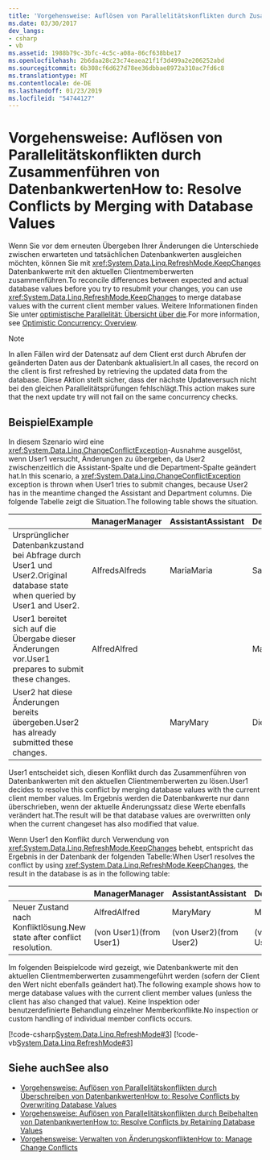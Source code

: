 ```yaml
---
title: 'Vorgehensweise: Auflösen von Parallelitätskonflikten durch Zusammenführen von Datenbankwerten'
ms.date: 03/30/2017
dev_langs:
- csharp
- vb
ms.assetid: 1988b79c-3bfc-4c5c-a08a-86cf638bbe17
ms.openlocfilehash: 2b6daa28c23c74eaea21f1f3d499a2e206252abd
ms.sourcegitcommit: 6b308cf6d627d78ee36dbbae8972a310ac7fd6c8
ms.translationtype: MT
ms.contentlocale: de-DE
ms.lasthandoff: 01/23/2019
ms.locfileid: "54744127"
---
```

# <a name="how-to-resolve-conflicts-by-merging-with-database-values"></a><span data-ttu-id="4dcbd-102">Vorgehensweise: Auflösen von Parallelitätskonflikten durch Zusammenführen von Datenbankwerten</span><span class="sxs-lookup"><span data-stu-id="4dcbd-102">How to: Resolve Conflicts by Merging with Database Values</span></span>
<span data-ttu-id="4dcbd-103">Wenn Sie vor dem erneuten Übergeben Ihrer Änderungen die Unterschiede zwischen erwarteten und tatsächlichen Datenbankwerten ausgleichen möchten, können Sie mit <xref:System.Data.Linq.RefreshMode.KeepChanges> Datenbankwerte mit den aktuellen Clientmemberwerten zusammenführen.</span><span class="sxs-lookup"><span data-stu-id="4dcbd-103">To reconcile differences between expected and actual database values before you try to resubmit your changes, you can use <xref:System.Data.Linq.RefreshMode.KeepChanges> to merge database values with the current client member values.</span></span> <span data-ttu-id="4dcbd-104">Weitere Informationen finden Sie unter [optimistische Parallelität: Übersicht über die](../../../../../../docs/framework/data/adonet/sql/linq/optimistic-concurrency-overview.md).</span><span class="sxs-lookup"><span data-stu-id="4dcbd-104">For more information, see [Optimistic Concurrency: Overview](../../../../../../docs/framework/data/adonet/sql/linq/optimistic-concurrency-overview.md).</span></span>  
  
> [!NOTE]
>  <span data-ttu-id="4dcbd-105">In allen Fällen wird der Datensatz auf dem Client erst durch Abrufen der geänderten Daten aus der Datenbank aktualisiert.</span><span class="sxs-lookup"><span data-stu-id="4dcbd-105">In all cases, the record on the client is first refreshed by retrieving the updated data from the database.</span></span> <span data-ttu-id="4dcbd-106">Diese Aktion stellt sicher, dass der nächste Updateversuch nicht bei den gleichen Parallelitätsprüfungen fehlschlägt.</span><span class="sxs-lookup"><span data-stu-id="4dcbd-106">This action makes sure that the next update try will not fail on the same concurrency checks.</span></span>  
  
## <a name="example"></a><span data-ttu-id="4dcbd-107">Beispiel</span><span class="sxs-lookup"><span data-stu-id="4dcbd-107">Example</span></span>  
 <span data-ttu-id="4dcbd-108">In diesem Szenario wird eine <xref:System.Data.Linq.ChangeConflictException>-Ausnahme ausgelöst, wenn User1 versucht, Änderungen zu übergeben, da User2 zwischenzeitlich die Assistant-Spalte und die Department-Spalte geändert hat.</span><span class="sxs-lookup"><span data-stu-id="4dcbd-108">In this scenario, a <xref:System.Data.Linq.ChangeConflictException> exception is thrown when User1 tries to submit changes, because User2 has in the meantime changed the Assistant and Department columns.</span></span> <span data-ttu-id="4dcbd-109">Die folgende Tabelle zeigt die Situation.</span><span class="sxs-lookup"><span data-stu-id="4dcbd-109">The following table shows the situation.</span></span>  
  
||<span data-ttu-id="4dcbd-110">Manager</span><span class="sxs-lookup"><span data-stu-id="4dcbd-110">Manager</span></span>|<span data-ttu-id="4dcbd-111">Assistant</span><span class="sxs-lookup"><span data-stu-id="4dcbd-111">Assistant</span></span>|<span data-ttu-id="4dcbd-112">Department</span><span class="sxs-lookup"><span data-stu-id="4dcbd-112">Department</span></span>|  
|------|-------------|---------------|----------------|  
|<span data-ttu-id="4dcbd-113">Ursprünglicher Datenbankzustand bei Abfrage durch User1 und User2.</span><span class="sxs-lookup"><span data-stu-id="4dcbd-113">Original database state when queried by User1 and User2.</span></span>|<span data-ttu-id="4dcbd-114">Alfreds</span><span class="sxs-lookup"><span data-stu-id="4dcbd-114">Alfreds</span></span>|<span data-ttu-id="4dcbd-115">Maria</span><span class="sxs-lookup"><span data-stu-id="4dcbd-115">Maria</span></span>|<span data-ttu-id="4dcbd-116">Sales</span><span class="sxs-lookup"><span data-stu-id="4dcbd-116">Sales</span></span>|  
|<span data-ttu-id="4dcbd-117">User1 bereitet sich auf die Übergabe dieser Änderungen vor.</span><span class="sxs-lookup"><span data-stu-id="4dcbd-117">User1 prepares to submit these changes.</span></span>|<span data-ttu-id="4dcbd-118">Alfred</span><span class="sxs-lookup"><span data-stu-id="4dcbd-118">Alfred</span></span>||<span data-ttu-id="4dcbd-119">Marketing</span><span class="sxs-lookup"><span data-stu-id="4dcbd-119">Marketing</span></span>|  
|<span data-ttu-id="4dcbd-120">User2 hat diese Änderungen bereits übergeben.</span><span class="sxs-lookup"><span data-stu-id="4dcbd-120">User2 has already submitted these changes.</span></span>||<span data-ttu-id="4dcbd-121">Mary</span><span class="sxs-lookup"><span data-stu-id="4dcbd-121">Mary</span></span>|<span data-ttu-id="4dcbd-122">Dienst</span><span class="sxs-lookup"><span data-stu-id="4dcbd-122">Service</span></span>|  
  
 <span data-ttu-id="4dcbd-123">User1 entscheidet sich, diesen Konflikt durch das Zusammenführen von Datenbankwerten mit den aktuellen Clientmemberwerten zu lösen.</span><span class="sxs-lookup"><span data-stu-id="4dcbd-123">User1 decides to resolve this conflict by merging database values with the current client member values.</span></span> <span data-ttu-id="4dcbd-124">Im Ergebnis werden die Datenbankwerte nur dann überschrieben, wenn der aktuelle Änderungssatz diese Werte ebenfalls verändert hat.</span><span class="sxs-lookup"><span data-stu-id="4dcbd-124">The result will be that database values are overwritten only when the current changeset has also modified that value.</span></span>  
  
 <span data-ttu-id="4dcbd-125">Wenn User1 den Konflikt durch Verwendung von <xref:System.Data.Linq.RefreshMode.KeepChanges> behebt, entspricht das Ergebnis in der Datenbank der folgenden Tabelle:</span><span class="sxs-lookup"><span data-stu-id="4dcbd-125">When User1 resolves the conflict by using <xref:System.Data.Linq.RefreshMode.KeepChanges>, the result in the database is as in the following table:</span></span>  
  
||<span data-ttu-id="4dcbd-126">Manager</span><span class="sxs-lookup"><span data-stu-id="4dcbd-126">Manager</span></span>|<span data-ttu-id="4dcbd-127">Assistant</span><span class="sxs-lookup"><span data-stu-id="4dcbd-127">Assistant</span></span>|<span data-ttu-id="4dcbd-128">Department</span><span class="sxs-lookup"><span data-stu-id="4dcbd-128">Department</span></span>|  
|------|-------------|---------------|----------------|  
|<span data-ttu-id="4dcbd-129">Neuer Zustand nach Konfliktlösung.</span><span class="sxs-lookup"><span data-stu-id="4dcbd-129">New state after conflict resolution.</span></span>|<span data-ttu-id="4dcbd-130">Alfred</span><span class="sxs-lookup"><span data-stu-id="4dcbd-130">Alfred</span></span><br /><br /> <span data-ttu-id="4dcbd-131">(von User1)</span><span class="sxs-lookup"><span data-stu-id="4dcbd-131">(from User1)</span></span>|<span data-ttu-id="4dcbd-132">Mary</span><span class="sxs-lookup"><span data-stu-id="4dcbd-132">Mary</span></span><br /><br /> <span data-ttu-id="4dcbd-133">(von User2)</span><span class="sxs-lookup"><span data-stu-id="4dcbd-133">(from User2)</span></span>|<span data-ttu-id="4dcbd-134">Marketing</span><span class="sxs-lookup"><span data-stu-id="4dcbd-134">Marketing</span></span><br /><br /> <span data-ttu-id="4dcbd-135">(von User1)</span><span class="sxs-lookup"><span data-stu-id="4dcbd-135">(from User1)</span></span>|  
  
 <span data-ttu-id="4dcbd-136">Im folgenden Beispielcode wird gezeigt, wie Datenbankwerte mit den aktuellen Clientmemberwerten zusammengeführt werden (sofern der Client den Wert nicht ebenfalls geändert hat).</span><span class="sxs-lookup"><span data-stu-id="4dcbd-136">The following example shows how to merge database values with the current client member values (unless the client has also changed that value).</span></span> <span data-ttu-id="4dcbd-137">Keine Inspektion oder benutzerdefinierte Behandlung einzelner Memberkonflikte.</span><span class="sxs-lookup"><span data-stu-id="4dcbd-137">No inspection or custom handling of individual member conflicts occurs.</span></span>  
  
 [!code-csharp[System.Data.Linq.RefreshMode#3](../../../../../../samples/snippets/csharp/VS_Snippets_Data/system.data.linq.refreshmode/cs/program.cs#3)]
 [!code-vb[System.Data.Linq.RefreshMode#3](../../../../../../samples/snippets/visualbasic/VS_Snippets_Data/system.data.linq.refreshmode/vb/module1.vb#3)]  
  
## <a name="see-also"></a><span data-ttu-id="4dcbd-138">Siehe auch</span><span class="sxs-lookup"><span data-stu-id="4dcbd-138">See also</span></span>
- [<span data-ttu-id="4dcbd-139">Vorgehensweise: Auflösen von Parallelitätskonflikten durch Überschreiben von Datenbankwerten</span><span class="sxs-lookup"><span data-stu-id="4dcbd-139">How to: Resolve Conflicts by Overwriting Database Values</span></span>](../../../../../../docs/framework/data/adonet/sql/linq/how-to-resolve-conflicts-by-overwriting-database-values.md)
- [<span data-ttu-id="4dcbd-140">Vorgehensweise: Auflösen von Parallelitätskonflikten durch Beibehalten von Datenbankwerten</span><span class="sxs-lookup"><span data-stu-id="4dcbd-140">How to: Resolve Conflicts by Retaining Database Values</span></span>](../../../../../../docs/framework/data/adonet/sql/linq/how-to-resolve-conflicts-by-retaining-database-values.md)
- [<span data-ttu-id="4dcbd-141">Vorgehensweise: Verwalten von Änderungskonflikten</span><span class="sxs-lookup"><span data-stu-id="4dcbd-141">How to: Manage Change Conflicts</span></span>](../../../../../../docs/framework/data/adonet/sql/linq/how-to-manage-change-conflicts.md)
